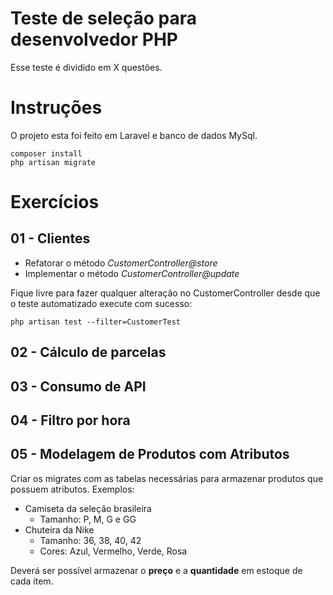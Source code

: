 # Teste de seleção para desenvolvedor PHP

Esse teste é dividido em X questões.

# Instruções

O projeto esta foi feito em Laravel e banco de dados MySql.

    composer install
    php artisan migrate

# Exercícios

## 01 - Clientes

 - Refatorar o método *CustomerController@store* 
 - Implementar o método *CustomerController@update*

Fique livre para fazer qualquer alteração no CustomerController desde que o teste automatizado execute com sucesso:

    php artisan test --filter=CustomerTest

## 02 - Cálculo de parcelas
## 03 - Consumo de API
## 04 - Filtro por hora
## 05 - Modelagem de Produtos com Atributos

Criar os migrates com as tabelas necessárias para armazenar produtos que possuem atributos. Exemplos:
- Camiseta da seleção brasileira
    - Tamanho: P, M, G e GG
- Chuteira da Nike
    - Tamanho: 36, 38, 40, 42
    - Cores: Azul, Vermelho, Verde, Rosa

Deverá ser possível armazenar o **preço** e a **quantidade** em estoque de cada item.
